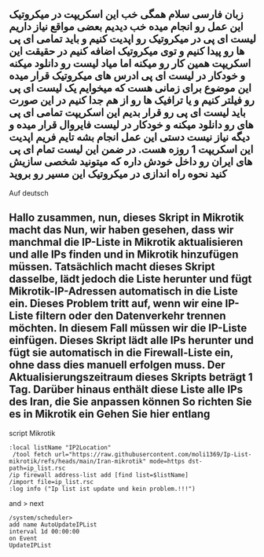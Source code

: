 زبان فارسی
 سلام همگی خب این اسکریپت در میکروتیک این عمل رو انجام میده
خب دیدیم بعضی مواقع نیاز داریم لیست ای پی در میکروتیک رو اپدیت کنیم و باید تمامی ای پی ها رو پیدا کنیم و توی میکروتیک اضافه کنیم 
در حقیقت این اسکریپت همین کار رو میکنه اما میاد لیست رو دانلود میکنه و خودکار در لیست ای پی ادرس های میکروتیک قرار میده 
این موضوع برای زمانی هست که میخوایم یک لیست ای پی رو فیلتر کنیم و یا ترافیک ها رو از هم جدا کنیم در این صورت باید لیست ای پی رو قرار بدیم 
این اسکریپت تمامی ای پی های رو دانلود میکنه و خودکار در لیست فایروال قرار میده و دیگه نیاز نیست دستی این عمل انجام بشه 
تایم فریم اپدیت این اسکریپت  1 روزه هست.
در ضمن این لیست تمام ای پی های ایران رو داخل خودش داره که میتونید شخصی سازیش کنید
نحوه راه اندازی در میکروتیک 
این مسیر رو بروید 
----------
Auf deutsch

Hallo zusammen, nun, dieses Skript in Mikrotik macht das
Nun, wir haben gesehen, dass wir manchmal die IP-Liste in Mikrotik aktualisieren und alle IPs finden und in Mikrotik hinzufügen müssen.
Tatsächlich macht dieses Skript dasselbe, lädt jedoch die Liste herunter und fügt Mikrotik-IP-Adressen automatisch in die Liste ein.
Dieses Problem tritt auf, wenn wir eine IP-Liste filtern oder den Datenverkehr trennen möchten. In diesem Fall müssen wir die IP-Liste einfügen.
Dieses Skript lädt alle IPs herunter und fügt sie automatisch in die Firewall-Liste ein, ohne dass dies manuell erfolgen muss.
Der Aktualisierungszeitraum dieses Skripts beträgt 1 Tag.
Darüber hinaus enthält diese Liste alle IPs des Iran, die Sie anpassen können
So richten Sie es in Mikrotik ein
Gehen Sie hier entlang
---------------------
script Mikrotik
```
:local listName "IP2Location"
 /tool fetch url="https://raw.githubusercontent.com/moli1369/Ip-List-mikrotik/refs/heads/main/Iran-mikrotik" mode=https dst-path=ip_list.rsc
/ip firewall address-list add [find list=$listName]
/import file=ip_list.rsc
:log info ("Ip list ist update und kein problem.!!!")
```
and > next
```
/system/scheduler>
add name AutoUpdateIPList
interval 1d 00:00:00
on Event
UpdateIPList
```
